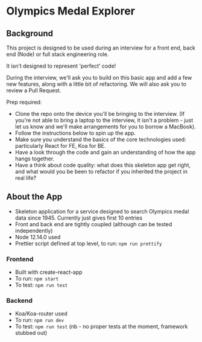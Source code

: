 #  Olympics Medal Explorer

## Background

This project is designed to be used during an interview for a front end, back end (Node) or full stack engineering role. 

It isn't designed to represent 'perfect' code!

During the interview, we'll ask you to build on this basic app and add a few new features, along with a little bit of refactoring. We will also ask you to review a Pull Request.

Prep required: 
- Clone the repo onto the device you'll be bringing to the interview. (If you're not able to bring a laptop to the interview, it isn't a problem - just let us know and we'll make arrangements for you to borrow a MacBook).
- Follow the instructions below to spin up the app.
- Make sure you understand the basics of the core technologies used: particularly React for FE, Koa for BE. 
- Have a look through the code and gain an understanding of how the app hangs together. 
- Have a think about code quality: what does this skeleton app get right, and what would you be been to refactor if you inherited the project in real life? 

## About the App

- Skeleton application for a service designed to search Olympics medal data since 1945. Currently just gives first 10 entries
- Front and back end are tightly coupled (although can be tested independently)
- Node 12.14.0 used
- Prettier script defined at top level, to run: `npm run prettify`

### Frontend

- Built with create-react-app
- To run: `npm start`
- To test: `npm run test`

### Backend

- Koa/Koa-router used
- To run: `npm run dev`
- To test: `npm run test` (nb - no proper tests at the moment, framework stubbed out)
